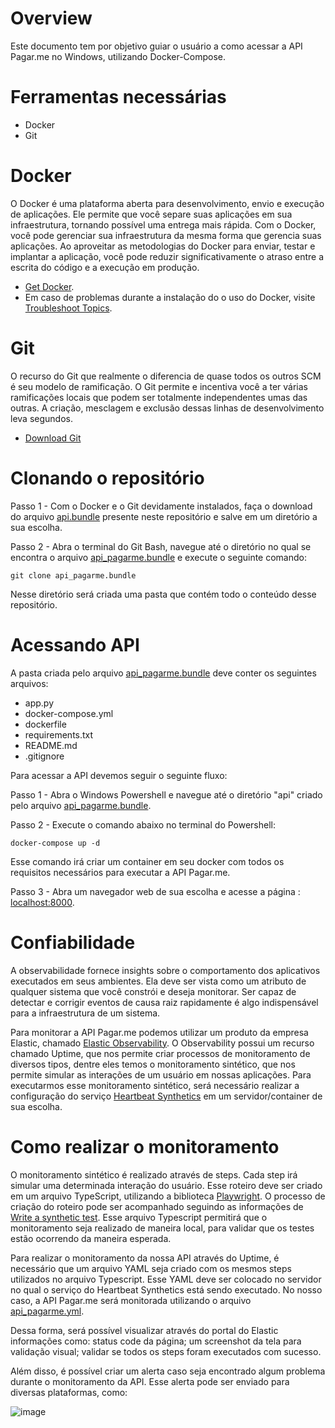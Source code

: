 # Overview
Este documento tem por objetivo guiar o usuário a como acessar a API Pagar.me no Windows, utilizando Docker-Compose. 

# Ferramentas necessárias

- Docker
- Git

# Docker

O Docker é uma plataforma aberta para desenvolvimento, envio e execução de aplicações. Ele permite que você separe suas aplicações em sua infraestrutura, tornando possível uma entrega mais rápida. Com o Docker, você pode gerenciar sua infraestrutura da mesma forma que gerencia suas aplicações. Ao aproveitar as metodologias do Docker para enviar, testar e implantar a aplicação, você pode reduzir significativamente o atraso entre a escrita do código e a execução em produção.

- [Get Docker](https://docs.docker.com/desktop/install/windows-install/).
- Em caso de problemas durante a instalação do o uso do Docker, visite [Troubleshoot Topics](https://docs.docker.com/desktop/troubleshoot/topics/).

# Git 

O recurso do Git que realmente o diferencia de quase todos os outros SCM é seu modelo de ramificação. O Git permite e incentiva você a ter várias ramificações locais que podem ser totalmente independentes umas das outras. A criação, mesclagem e exclusão dessas linhas de desenvolvimento leva segundos.

- [Download Git](https://git-scm.com/downloads)

# Clonando o repositório

Passo 1 - Com o Docker e o Git devidamente instalados, faça o download do arquivo [api.bundle](https://github.com/FBarros98/API/blob/master/api.bundle) presente neste repositório e salve em um diretório a sua escolha.

Passo 2 - Abra o terminal do Git Bash, navegue até o diretório no qual se encontra o arquivo [api_pagarme.bundle](https://github.com/FBarros98/API/blob/master/api_pagarme.bundle) e execute o seguinte comando: 

    git clone api_pagarme.bundle

Nesse diretório será criada uma pasta que contém todo o conteúdo desse repositório. 

# Acessando API

A pasta criada pelo arquivo [api_pagarme.bundle](https://github.com/FBarros98/API/blob/master/api_pagarme.bundle) deve conter os seguintes arquivos:

- app.py
- docker-compose.yml
- dockerfile
- requirements.txt
- README.md
- .gitignore

Para acessar a API devemos seguir o seguinte fluxo: 

Passo 1 - Abra o Windows Powershell e navegue até o diretório "api" criado pelo arquivo [api_pagarme.bundle](https://github.com/FBarros98/API/blob/master/api_pagarme.bundle). 

Passo 2 - Execute o comando abaixo no terminal do Powershell:

    docker-compose up -d

Esse comando irá criar um container em seu docker com todos os requisitos necessários para executar a API Pagar.me.

Passo 3 - Abra um navegador web de sua escolha e acesse a página : [localhost:8000](http://localhost:8000/).

# Confiabilidade

A observabilidade fornece insights sobre o comportamento dos aplicativos executados em seus ambientes. Ela deve ser vista como um atributo de qualquer sistema que você constrói e deseja monitorar. Ser capaz de detectar e corrigir eventos de causa raiz rapidamente é algo indispensável para a infraestrutura de um sistema.

Para monitorar a API Pagar.me podemos utilizar um produto da empresa Elastic, chamado [Elastic Observability](https://www.elastic.co/guide/en/observability/current/observability-introduction.html). O Observability possui um recurso chamado Uptime, que nos permite criar processos de monitoramento de diversos tipos, dentre eles temos o monitoramento sintético, que nos permite simular as interações de um usuário em nossas aplicações. 
Para executarmos esse monitoramento sintético, será necessário realizar a configuração do serviço [Heartbeat Synthetics](https://www.elastic.co/guide/en/observability/current/uptime-set-up.html#uptime-set-up-choose-heartbeat) em um servidor/container de sua escolha.

# Como realizar o monitoramento

O monitoramento sintético é realizado através de steps. Cada step irá simular uma determinada interação do usuário. 
Esse roteiro deve ser criado em um arquivo TypeScript, utilizando a biblioteca [Playwright](https://playwright.dev/docs/intro).
O processo de criação do roteiro pode ser acompanhado seguindo as informações de [Write a synthetic test](https://www.elastic.co/guide/en/observability/current/synthetics-create-test.html).
Esse arquivo Typescript permitirá que o monitoramento seja realizado de maneira local, para validar que os testes estão ocorrendo da maneira esperada. 

Para realizar o monitoramento da nossa API através do Uptime, é necessário que um arquivo YAML seja criado com os mesmos steps utilizados no arquivo Typescript. 
Esse YAML deve ser colocado no servidor no qual o serviço do Heartbeat Synthetics está sendo executado.
No nosso caso, a API Pagar.me será monitorada utilizando o arquivo [api_pagarme.yml](https://github.com/FBarros98/API-Pagar.me/blob/86f0ed35a00aaa6262cdaf66c0b7edeb43672a68/api_pagarme.yml).

Dessa forma, será possível visualizar através do portal do Elastic informações como: status code da página; um screenshot da tela para validação visual; validar se todos os steps foram executados com sucesso. 

Além disso, é possível criar um alerta caso seja encontrado algum problema durante o monitoramento da API. Esse alerta pode ser enviado para diversas plataformas, como:

![image](https://user-images.githubusercontent.com/83362285/181096618-6d7ea93e-b039-4d68-a27d-9800d15e164a.png)
 







